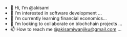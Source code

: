 - 👋 Hi, I’m @akisami
- 👀 I’m interested in software development ...
- 🌱 I’m currently learning financial economics...
- 💞️ I’m looking to collaborate on blochchain projects ...
- 📫 How to reach me @akisamiwanjiku@gmail.com  ...

<!---
akisami/akisami is a ✨ special ✨ repository because its `README.md` (this file) appears on your GitHub profile.
You can click the Preview link to take a look at your changes.
--->
